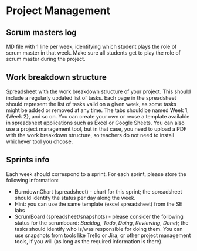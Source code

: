 # Project Management
## Scrum masters log
MD file with 1 line per week, identifying which student plays the role of scrum master in that week.
Make sure all students get to play the role of scrum master during the project.

## Work breakdown structure
Spreadsheet with the work breakdown structure of your project. This should include a regularly updated list of tasks.
Each page in the spreadsheet should represent the list of tasks valid on a given week, as some tasks might be added 
or removed at any time. The tabs should be named Week 1, {Week 2}, and so on. You can create your own or reuse a
template available in spreadsheet applications such as Excel or Google Sheets. You can also use a project management tool, 
but in that case, you need to upload a PDF with the work breakdown structure, so teachers do not need to install whichever 
tool you choose.

## Sprints info

Each week should correspond to a sprint. For each sprint, please store the following information:
- BurndownChart (spreadsheet) - chart for this sprint; the spreadsheet should identify the status per day along the week.
- Hint: you can use the same template (excel spreadsheet) from the SE labs 
- ScrumBoard (spreadsheet/snapshots) - please consider the following status for the scrumboard: *Backlog*, *Todo*, *Doing*, *Reviewing*, *Done*); the tasks should identify who is/was responsible for doing them. You can use snapshots from tools like Trello or Jira, or other project management tools, if you will (as long as the required information is there).
